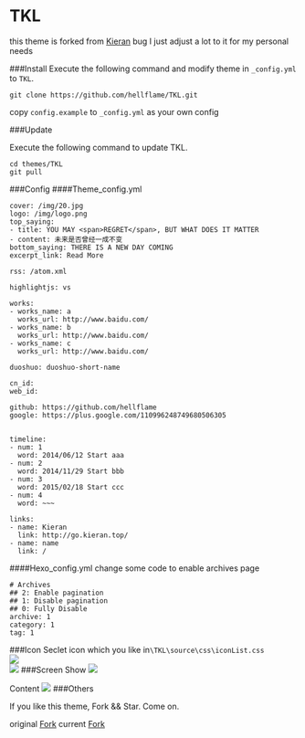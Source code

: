 # TKL

this theme is forked from [Kieran](https://github.com/SuperKieran/TKL)
bug I just adjust a lot to it for my personal needs

###Install
Execute the following command and modify theme in <code>_config.yml</code> to <code>TKL</code>.
```
git clone https://github.com/hellflame/TKL.git
```

copy `config.example` to `_config.yml` as your own config

<!--more-->
###Update

Execute the following command to update TKL.
``` 
cd themes/TKL
git pull
```

###Config
####Theme_config.yml
```
cover: /img/20.jpg
logo: /img/logo.png
top_saying:
- title: YOU MAY <span>REGRET</span>, BUT WHAT DOES IT MATTER
- content: 未来是否曾经一成不变
bottom_saying: THERE IS A NEW DAY COMING
excerpt_link: Read More

rss: /atom.xml

highlightjs: vs

works:
- works_name: a
  works_url: http://www.baidu.com/
- works_name: b
  works_url: http://www.baidu.com/
- works_name: c
  works_url: http://www.baidu.com/

duoshuo: duoshuo-short-name

cn_id:
web_id:

github: https://github.com/hellflame
google: https://plus.google.com/110996248749680506305


timeline:
- num: 1
  word: 2014/06/12 Start aaa
- num: 2
  word: 2014/11/29 Start bbb
- num: 3
  word: 2015/02/18 Start ccc
- num: 4
  word: ~~~

links:
- name: Kieran
  link: http://go.kieran.top/
- name: name
  link: /

```

####Hexo_config.yml
change some code to enable archives page
```
# Archives
## 2: Enable pagination
## 1: Disable pagination
## 0: Fully Disable
archive: 1
category: 1
tag: 1

```
###Icon
Seclet icon which you like in<code>\TKL\source\css\iconList.css</code>  
![](http://kieran-hexo.qiniudn.com/hexo_14_1.png)  
![](http://kieran-hexo.qiniudn.com/hexo_14_2.png)
###Screen
Show
![](http://kieran-hexo.qiniudn.com/hexo_14_3.png)
  
Content
![](http://kieran-hexo.qiniudn.com/hexo_14_4.png)
###Others

If you like this theme, Fork && Star.
Come on.

original [Fork](https://github.com/SuperKieran/TKL/fork)
current [Fork](https://github.com/hellflame/TKL/fork)
